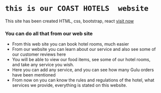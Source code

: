 # `this is our COAST HOTELS  website`

This site has been created HTML, css, bootstrap, react [ visit now ](//hotel-book-bffe7.web.app/)

### You can do all that from our web site
* From this web site you can book hotel rooms, much easier
* From our website you can learn about our service and also see some of our customer reviews here
* You will be able to view our food items, see some of our hotel rooms, and take any service you wish.
* Here you can add any service, and you can see how many Gulu orders have been mentioned
* From now on you can know the rules and regulations of the hotel, what services we provide, everything is stated on this website.
